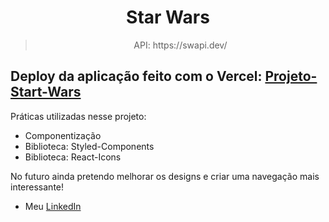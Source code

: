 <h1 align="center">Star Wars</h1>

<blockquote align="center">API: https://swapi.dev/</blockquote>

<h2>Deploy da aplicação feito com o Vercel: <a target="_blank" href="https://projeto-star-wars-rogeraguiar0.vercel.app/">Projeto-Start-Wars</a></h2>

<p>Práticas utilizadas nesse projeto:</p>

<ul>
  <li>Componentização</li>
  <li>Biblioteca: Styled-Components</li>
  <li>Biblioteca: React-Icons</li>
</ul>

<p>No futuro ainda pretendo melhorar os designs e criar uma navegação mais interessante!</p>

- <p>Meu <a target="_blank" href="https://www.linkedin.com/in/rógeraguiar/">LinkedIn</a></p>
